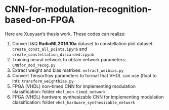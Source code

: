 # CNN-for-modulation-recognition-based-on-FPGA

Here are Xueyuan’s thesis work. These codes can realize:
1. Convert I&Q **RadioML2016.10a** dataset to constellation plot dataset: 
   `create_const_all_points.ipynb` and `create_constellation_discarded.ipynb`
2. Training neural network to obtain network parameters: `CNNfor_mod_recog.py`
3. Extract weight and bias matrixes: `extract_weibias.py`
4. Convert Tensorflow parameters to format that VHDL can use (float to int): `transform_weightbias.py`
5. FPGA (VHDL) non-timed CNN for implementing modulation classification: folder `vhdl_non-timed_network`
6. FPGA (VHDL) hardware synthesizable CNN for implementing modulation classification: folder `vhdl_hardware_synthesizable_network`
